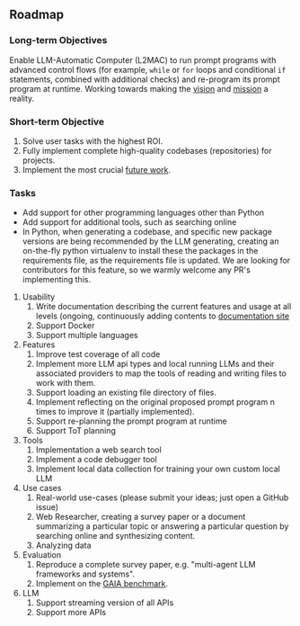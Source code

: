 ## Roadmap

### Long-term Objectives

Enable LLM-Automatic Computer (L2MAC) to run prompt programs with advanced control flows (for example, `while` or `for` loops and conditional `if` statements, combined with additional checks) and re-program its prompt program at runtime. Working towards making the [vision](./faq) and [mission](./mission) a reality.

### Short-term Objective

1. Solve user tasks with the highest ROI.
2. Fully implement complete high-quality codebases (repositories) for projects.
3. Implement the most crucial [future work](https://openreview.net/pdf?id=EhrzQwsV4K).

### Tasks

* Add support for other programming languages other than Python
* Add support for additional tools, such as searching online
* In Python, when generating a codebase, and specific new package versions are being recommended by the LLM generating, creating an on-the-fly python virtualenv to install these the packages in the requirements file, as the requirements file is updated. We are looking for contributors for this feature, so we warmly welcome any PR's implementing this.

1. Usability
   1. Write documentation describing the current features and usage at all levels (ongoing, continuously adding contents to [documentation site](https://samholt.github.io/l2mac/)
   2. Support Docker
   3. Support multiple languages
2. Features
   1. Improve test coverage of all code
   2. Implement more LLM api types and local running LLMs and their associated providers to map the tools of reading and writing files to work with them.
   3. Support loading an existing file directory of files.
   4. Implement reflecting on the original proposed prompt program n times to improve it (partially implemented).
   4. Support re-planning the prompt program at runtime
   3. Support ToT planning
4. Tools
   1. Implementation a web search tool
   2. Implement a code debugger tool
   3. Implement local data collection for training your own custom local LLM
7. Use cases
   1. Real-world use-cases (please submit your ideas; just open a GitHub issue)
   2. Web Researcher, creating a survey paper or a document summarizing a particular topic or answering a particular question by searching online and synthesizing content.
   3. Analyzing data
8. Evaluation
   1. Reproduce a complete survey paper, e.g. "multi-agent LLM frameworks and systems".
   2. Implement on the [GAIA benchmark](https://arxiv.org/abs/2311.12983).
9. LLM
   1. Support streaming version of all APIs
   2. Support more APIs